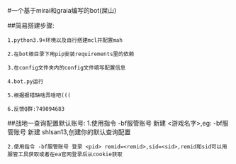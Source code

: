 #一个基于mirai和graia编写的bot(屎山)
 
##简易搭建步骤:

    1.python3.9+环境以及自行搭建mcl并配置mah
    
    2.在bot根目录下用pip安装requirements里的依赖
    
    3.在config文件夹内的config文件填写配置信息

    4.bot.py运行

    5.根据报错缺啥弄啥吧(((

    6.反馈Q群:749094683

##战地一查询配置默认账号:
    1.使用指令 -bf服管账号 新建 <游戏名字>,eg: -bf服管账号 新建 shlsan13,创建你的默认查询配置

    2.使用指令 -bf服管账号 登录 <pid> remid=<remid>,sid=<sid>,remid和sid可以用服管工具获取或者在ea官网登录后从cookie获取

